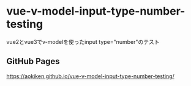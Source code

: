 # vue-v-model-input-type-number-testing
vue2とvue3でv-modelを使ったinput type="number"のテスト
## GitHub Pages
https://aokiken.github.io/vue-v-model-input-type-number-testing/
